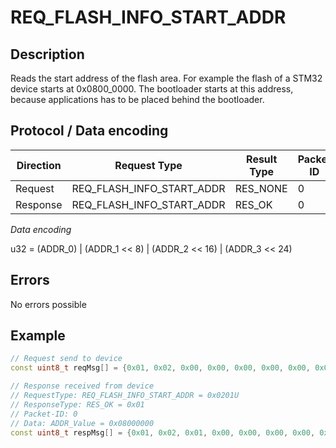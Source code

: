 # REQ_FLASH_INFO_START_ADDR

## Description

Reads the start address of the flash area. For example the flash of a STM32 device starts at 0x0800_0000.
The bootloader starts at this address, because applications has to be placed behind the bootloader.

## Protocol / Data encoding

| Direction | Request Type | Result Type | Packet ID | Data[0] | Data[1] | Data[2] | Data [3] |
|-|-|-|-|-|-|-|-|
|Request|REQ_FLASH_INFO_START_ADDR|RES_NONE|0|-|-|-|-|
|Response|REQ_FLASH_INFO_START_ADDR|RES_OK|0|ADDR_W0|ADDR_1|ADDR_2|ADDR_3|

*Data encoding*

u32 = (ADDR_0) | (ADDR_1 << 8) | (ADDR_2 << 16) | (ADDR_3 << 24)

## Errors

No errors possible

## Example
 
```C++
// Request send to device
const uint8_t reqMsg[] = {0x01, 0x02, 0x00, 0x00, 0x00, 0x00, 0x00, 0x00};

// Response received from device
// RequestType: REQ_FLASH_INFO_START_ADDR = 0x0201U
// ResponseType: RES_OK = 0x01
// Packet-ID: 0
// Data: ADDR_Value = 0x08000000
const uint8_t respMsg[] = {0x01, 0x02, 0x01, 0x00, 0x00, 0x00, 0x00, 0x08};

```